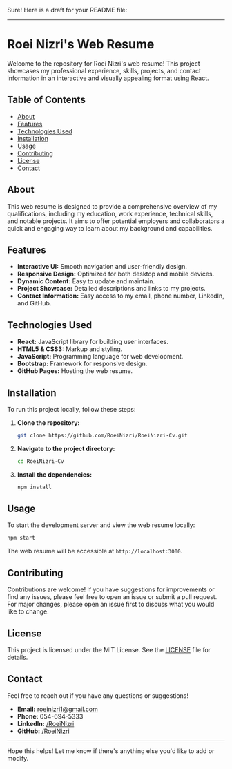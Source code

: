 Sure! Here is a draft for your README file:

---

# Roei Nizri's Web Resume

Welcome to the repository for Roei Nizri's web resume! This project showcases my professional experience, skills, projects, and contact information in an interactive and visually appealing format using React.

## Table of Contents

- [About](#about)
- [Features](#features)
- [Technologies Used](#technologies-used)
- [Installation](#installation)
- [Usage](#usage)
- [Contributing](#contributing)
- [License](#license)
- [Contact](#contact)

## About

This web resume is designed to provide a comprehensive overview of my qualifications, including my education, work experience, technical skills, and notable projects. It aims to offer potential employers and collaborators a quick and engaging way to learn about my background and capabilities.

## Features

- **Interactive UI:** Smooth navigation and user-friendly design.
- **Responsive Design:** Optimized for both desktop and mobile devices.
- **Dynamic Content:** Easy to update and maintain.
- **Project Showcase:** Detailed descriptions and links to my projects.
- **Contact Information:** Easy access to my email, phone number, LinkedIn, and GitHub.

## Technologies Used

- **React:** JavaScript library for building user interfaces.
- **HTML5 & CSS3:** Markup and styling.
- **JavaScript:** Programming language for web development.
- **Bootstrap:** Framework for responsive design.
- **GitHub Pages:** Hosting the web resume.

## Installation

To run this project locally, follow these steps:

1. **Clone the repository:**
   ```sh
   git clone https://github.com/RoeiNizri/RoeiNizri-Cv.git
   ```
2. **Navigate to the project directory:**
   ```sh
   cd RoeiNizri-Cv
   ```
3. **Install the dependencies:**
   ```sh
   npm install
   ```

## Usage

To start the development server and view the web resume locally:

```sh
npm start
```

The web resume will be accessible at `http://localhost:3000`.

## Contributing

Contributions are welcome! If you have suggestions for improvements or find any issues, please feel free to open an issue or submit a pull request. For major changes, please open an issue first to discuss what you would like to change.

## License

This project is licensed under the MIT License. See the [LICENSE](LICENSE) file for details.

## Contact

Feel free to reach out if you have any questions or suggestions!

- **Email:** [roeinizri1@gmail.com](mailto:roeinizri1@gmail.com)
- **Phone:** 054-694-5333
- **LinkedIn:** [/RoeiNizri](https://www.linkedin.com/in/RoeiNizri)
- **GitHub:** [/RoeiNizri](https://github.com/RoeiNizri)

---

Hope this helps! Let me know if there's anything else you'd like to add or modify.